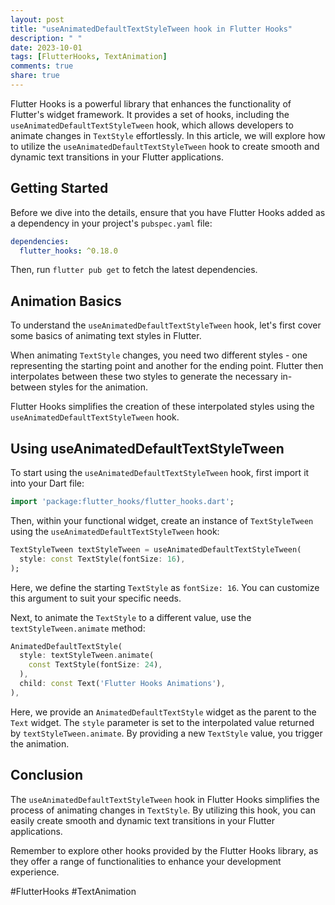 ```yaml
---
layout: post
title: "useAnimatedDefaultTextStyleTween hook in Flutter Hooks"
description: " "
date: 2023-10-01
tags: [FlutterHooks, TextAnimation]
comments: true
share: true
---
```


Flutter Hooks is a powerful library that enhances the functionality of Flutter's widget framework. It provides a set of hooks, including the `useAnimatedDefaultTextStyleTween` hook, which allows developers to animate changes in `TextStyle` effortlessly. In this article, we will explore how to utilize the `useAnimatedDefaultTextStyleTween` hook to create smooth and dynamic text transitions in your Flutter applications.

## Getting Started

Before we dive into the details, ensure that you have Flutter Hooks added as a dependency in your project's `pubspec.yaml` file:

```yaml
dependencies:
  flutter_hooks: ^0.18.0
```

Then, run `flutter pub get` to fetch the latest dependencies.

## Animation Basics

To understand the `useAnimatedDefaultTextStyleTween` hook, let's first cover some basics of animating text styles in Flutter.

When animating `TextStyle` changes, you need two different styles - one representing the starting point and another for the ending point. Flutter then interpolates between these two styles to generate the necessary in-between styles for the animation.

Flutter Hooks simplifies the creation of these interpolated styles using the `useAnimatedDefaultTextStyleTween` hook.

## Using useAnimatedDefaultTextStyleTween

To start using the `useAnimatedDefaultTextStyleTween` hook, first import it into your Dart file:

```dart
import 'package:flutter_hooks/flutter_hooks.dart';
```

Then, within your functional widget, create an instance of `TextStyleTween` using the `useAnimatedDefaultTextStyleTween` hook:

```dart
TextStyleTween textStyleTween = useAnimatedDefaultTextStyleTween(
  style: const TextStyle(fontSize: 16),
);
```

Here, we define the starting `TextStyle` as `fontSize: 16`. You can customize this argument to suit your specific needs.

Next, to animate the `TextStyle` to a different value, use the `textStyleTween.animate` method:

```dart
AnimatedDefaultTextStyle(
  style: textStyleTween.animate(
    const TextStyle(fontSize: 24),
  ),
  child: const Text('Flutter Hooks Animations'),
),
```

Here, we provide an `AnimatedDefaultTextStyle` widget as the parent to the `Text` widget. The `style` parameter is set to the interpolated value returned by `textStyleTween.animate`. By providing a new `TextStyle` value, you trigger the animation.

## Conclusion

The `useAnimatedDefaultTextStyleTween` hook in Flutter Hooks simplifies the process of animating changes in `TextStyle`. By utilizing this hook, you can easily create smooth and dynamic text transitions in your Flutter applications.

Remember to explore other hooks provided by the Flutter Hooks library, as they offer a range of functionalities to enhance your development experience.

#FlutterHooks #TextAnimation